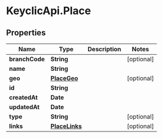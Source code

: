 # KeyclicApi.Place

## Properties
Name | Type | Description | Notes
------------ | ------------- | ------------- | -------------
**branchCode** | **String** |  | [optional] 
**name** | **String** |  | 
**geo** | [**PlaceGeo**](PlaceGeo.md) |  | [optional] 
**id** | **String** |  | 
**createdAt** | **Date** |  | 
**updatedAt** | **Date** |  | 
**type** | **String** |  | [optional] 
**links** | [**PlaceLinks**](PlaceLinks.md) |  | [optional] 


